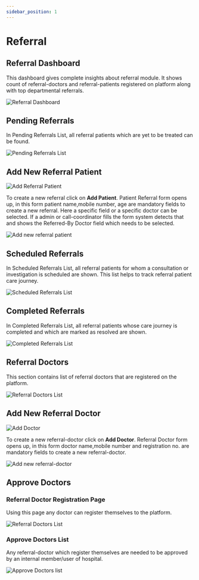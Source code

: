 ```yaml
---
sidebar_position: 1
---
```


# Referral

## Referral Dashboard

This dashboard gives complete insights about referral module. It shows count of referral-doctors and referral-patients registered on platform along with top departmental referrals.

![Referral Dashboard](https://res.cloudinary.com/teleopdassets/image/upload/v1642185807/Screenshot_from_2022-01-15_00-13-02_cxv7qm.png)

## Pending Referrals

In Pending Referrals List, all referral patients which are yet to be treated can be found.

![Pending Referrals List](https://res.cloudinary.com/teleopdassets/image/upload/v1642183178/Screenshot_from_2022-01-14_23-29-17_huwaqz.png)

## Add New Referral Patient

![Add Referral Patient](https://res.cloudinary.com/teleopdassets/image/upload/v1642185114/Screenshot_from_2022-01-15_00-01-31_ascubr.png)

To create a new referral click on **Add Patient**. Patient Referral form opens up, in this form patient name,mobile number, age are mandatory fields to create a new referral. Here a specific field or a specific doctor can be selected. If a admin or call-coordinator fills the form system detects that and shows the Referred-By Doctor field which needs to be selected.

![Add new referral patient](https://res.cloudinary.com/teleopdassets/image/upload/v1642184912/Screenshot_from_2022-01-14_23-58-14_vhklxx.png)

## Scheduled Referrals

In Scheduled Referrals List, all referral patients for whom a consultation or investigation is scheduled are shown. This list helps to track referral patient care journey.

![Scheduled Referrals List](https://res.cloudinary.com/teleopdassets/image/upload/v1642187822/Screenshot_from_2022-01-15_00-23-46_saifrz.png)

## Completed Referrals

In Completed Referrals List, all referral patients whose care journey is completed and which are marked as resolved are shown.

![Completed Referrals List](https://res.cloudinary.com/teleopdassets/image/upload/v1642188074/Screenshot_from_2022-01-15_00-50-57_iakk9w.png)

## Referral Doctors

This section contains list of referral doctors that are registered on the platform.

![Referral Doctors List](https://res.cloudinary.com/teleopdassets/image/upload/v1642187822/Screenshot_from_2022-01-15_00-29-02_e8gpje.png)

## Add New Referral Doctor

![Add Doctor](https://res.cloudinary.com/teleopdassets/image/upload/v1642188282/Screenshot_from_2022-01-15_00-31-42_bwftf4.png)

To create a new referral-doctor click on **Add Doctor**. Referral Doctor form opens up, in this form doctor name,mobile number and registration no. are mandatory fields to create a new referral-doctor.

![Add new referral-doctor](https://res.cloudinary.com/teleopdassets/image/upload/v1642187822/Screenshot_from_2022-01-15_00-31-38_ovwbim.png)

## Approve Doctors

### Referral Doctor Registration Page

Using this page any doctor can register themselves to the platform.

![Referral Doctors List](https://res.cloudinary.com/teleopdassets/image/upload/v1642187822/Screenshot_from_2022-01-15_00-35-54_rjnipl.png)

### Approve Doctors List

Any referral-doctor which register themselves are needed to be approved by an internal member/user of hospital.

![Approve Doctors list](https://res.cloudinary.com/teleopdassets/image/upload/v1642187822/Screenshot_from_2022-01-15_00-44-04_fvdsrz.png)

